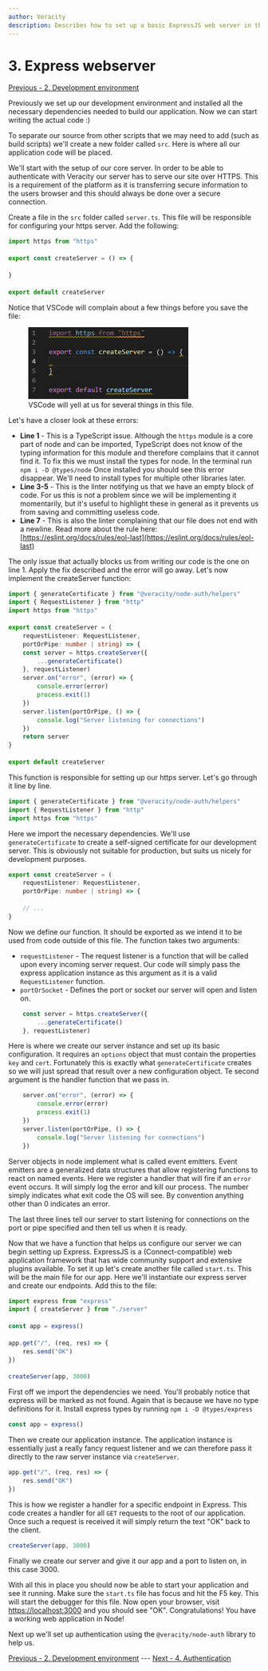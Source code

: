 ```yaml
---
author: Veracity
description: Describes how to set up a basic ExpressJS web server in the NodeJS Webapp tutorial.
---
```


# 3. Express webserver
[Previous - 2. Development environment](2-development-environment.md)

Previously we set up our development environment and installed all the necessary dependencies needed to build our application. Now we can start writing the actual code :)

To separate our source from other scripts that we may need to add (such as build scripts) we'll create a new folder called `src`. Here is where all our application code will be placed.

We'll start with the setup of our core server. In order to be able to authenticate with Veracity our server has to serve our site over HTTPS. This is a requirement of the platform as it is transferring secure information to the users browser and this should always be done over a secure connection.

Create a file in the `src` folder called `server.ts`. This file will be responsible for configuring your https server. Add the following:
```typescript
import https from "https"

export const createServer = () => {

}

export default createServer
```

Notice that VSCode will complain about a few things before you save the file:

<figure>
	<img src="assets/server-initial-file.png"/>
	<figcaption>VSCode will yell at us for several things in this file.</figcaption>
</figure>

Let's have a closer look at these errors:

- **Line 1** - This is a TypeScript issue. Although the `https` module is a core part of node and can be imported, TypeScript does not know of the typing information for this module and therefore complains that it cannot find it. To fix this we must install the types for node. In the terminal run `npm i -D @types/node` Once installed you should see this error disappear. We'll need to install types for multiple other libraries later.
- **Line 3-5** - This is the linter notifying us that we have an empty block of code. For us this is not a problem since we will be implementing it momentarily, but it's useful to highlight these in general as it prevents us from saving and committing useless code.
- **Line 7** - This is also the linter complaining that our file does not end with a newline. Read more about the rule here: [https://eslint.org/docs/rules/eol-last](https://eslint.org/docs/rules/eol-last)

The only issue that actually blocks us from writing our code is the one on line 1. Apply the fix described and the error will go away. Let's now implement the createServer function:
```typescript
import { generateCertificate } from "@veracity/node-auth/helpers"
import { RequestListener } from "http"
import https from "https"

export const createServer = (
	requestListener: RequestListener,
	portOrPipe: number | string) => {
	const server = https.createServer({
		...generateCertificate()
	}, requestListener)
	server.on("error", (error) => {
		console.error(error)
		process.exit(1)
	})
	server.listen(portOrPipe, () => {
		console.log("Server listening for connections")
	})
	return server
}

export default createServer

```
This function is responsible for setting up our https server. Let's go through it line by line.

```typescript
import { generateCertificate } from "@veracity/node-auth/helpers"
import { RequestListener } from "http"
import https from "https"
```
Here we import the necessary dependencies. We'll use `generateCertificate` to create a self-signed certificate for our development server. This is obviously not suitable for production, but suits us nicely for development purposes.

```typescript
export const createServer = (
	requestListener: RequestListener,
	portOrPipe: number | string) => {

	// ...
}
```
Now we define our function. It should be exported as we intend it to be used from code outside of this file. The function takes two arguments:
- `requestListener` - The request listener is a function that will be called upon every incoming server request. Our code will simply pass the express application instance as this argument as it is a valid `RequestListener` function.
- `portOrSocket` - Defines the port or socket our server will open and listen on.

```typescript
	const server = https.createServer({
		...generateCertificate()
	}, requestListener)
```
Here is where we create our server instance and set up its basic configuration. It requires an `options` object that must contain the properties `key` and `cert`. Fortunately this is exactly what `generateCertificate` creates so we will just spread that result over a new configuration object. Te second argument is the handler function that we pass in.

```typescript
	server.on("error", (error) => {
		console.error(error)
		process.exit(1)
	})
	server.listen(portOrPipe, () => {
		console.log("Server listening for connections")
	})
```
Server objects in node implement what is called event emitters. Event emitters are a generalized data structures that allow registering functions to react on named events. Here we register a handler that will fire if an `error` event occurs. It will simply log the error and kill our process. The number simply indicates what exit code the OS will see. By convention anything other than 0 indicates an error.

The last three lines tell our server to start listening for connections on the port or pipe specified and then tell us when it is ready.

Now that we have a function that helps us configure our server we can begin setting up Express. ExpressJS is a (Connect-compatible) web application framework that has wide community support and extensive plugins available. To set it up let's create another file called `start.ts`. This will be the main file for our app. Here we'll instantiate our express server and create our endpoints. Add this to the file:
```typescript
import express from "express"
import { createServer } from "./server"

const app = express()

app.get("/", (req, res) => {
	res.send("OK")
})

createServer(app, 3000)
```

First off we import the dependencies we need. You'll probably notice that express will be marked as not found. Again that is because we have no type definitions for it. Install express types by running `npm i -D @types/express`

```typescript
const app = express()
```
Then we create our application instance. The application instance is essentially just a really fancy request listener and we can therefore pass it directly to the raw server instance via `createServer`.

```typescript
app.get("/", (req, res) => {
	res.send("OK")
})
```
This is how we register a handler for a specific endpoint in Express. This code creates a handler for all `GET` requests to the root of our application. Once such a request is received it will simply return the text "OK" back to the client.

```typescript
createServer(app, 3000)
```
Finally we create our server and give it our app and a port to listen on, in this case 3000.

With all this in place you should now be able to start your application and see it running. Make sure the `start.ts` file has focus and hit the F5 key. This will start the debugger for this file. Now open your browser, visit [https://localhost:3000](https://localhost:3000) and you should see "OK". Congratulations! You have a working web application in Node!

Next up we'll set up authentication using the `@veracity/node-auth` library to help us.

[Previous - 2. Development environment](2-development-environment.md) --- [Next - 4. Authentication](4-authentication.md)
